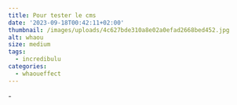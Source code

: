 ```yaml
---
title: Pour tester le cms
date: '2023-09-18T00:42:11+02:00'
thumbnail: /images/uploads/4c627bde310a8e02a0efad2668bed452.jpg
alt: whaou
size: medium
tags:
  - incredibulu
categories:
  - whaoueffect
---
```

\-
